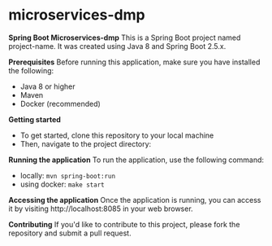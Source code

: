# microservices-dmp

**Spring Boot Microservices-dmp**
This is a Spring Boot project named project-name. It was created using Java 8 and Spring Boot 2.5.x.

**Prerequisites**
Before running this application, make sure you have installed the following:

- Java 8 or higher
- Maven
- Docker (recommended)

**Getting started**
- To get started, clone this repository to your local machine
- Then, navigate to the project directory:

**Running the application**
To run the application, use the following command:
- locally:
`mvn spring-boot:run`
- using docker:
`make start`

**Accessing the application**
Once the application is running, you can access it by visiting http://localhost:8085 in your web browser.

**Contributing**
If you'd like to contribute to this project, please fork the repository and submit a pull request.
